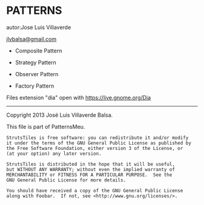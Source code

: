 PATTERNS
========

autor:Jose Luis Villaverde

jlvbalsa@gmail.com

- Composite Pattern

- Strategy Pattern

- Observer Pattern

- Factory Pattern

Files extension "dia" open with https://live.gnome.org/Dia

*****
Copyright 2013 José Luis Villaverde Balsa.

This file is part of PatternsMeu.

    StrutsTiles is free software: you can redistribute it and/or modify
    it under the terms of the GNU General Public License as published by
    the Free Software Foundation, either version 3 of the License, or
    (at your option) any later version.

    StrutsTiles is distributed in the hope that it will be useful,
    but WITHOUT ANY WARRANTY; without even the implied warranty of
    MERCHANTABILITY or FITNESS FOR A PARTICULAR PURPOSE.  See the
    GNU General Public License for more details.

    You should have received a copy of the GNU General Public License
    along with Foobar.  If not, see <http://www.gnu.org/licenses/>.



